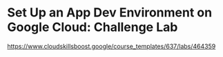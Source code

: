# Set Up an App Dev Environment on Google Cloud: Challenge Lab

<https://www.cloudskillsboost.google/course_templates/637/labs/464359>
